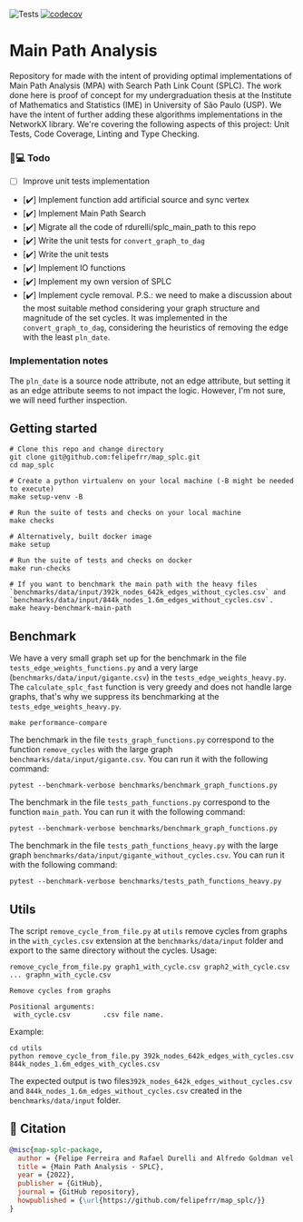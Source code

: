 ![Tests](https://github.com/felipefrr/map_splc/actions/workflows/tests.yml/badge.svg) [![codecov](https://codecov.io/gh/felipefrr/map_splc/branch/main/graph/badge.svg?token=O1ZP96FUIM)](https://codecov.io/gh/felipefrr/map_splc)

# Main Path Analysis

Repository for made with the intent of providing optimal implementations of Main Path Analysis (MPA) with Search Path Link Count (SPLC). The work done here is proof of concept for my undergraduation thesis at the Institute of Mathematics and Statistics (IME) in University of São Paulo (USP).
We have the intent of further adding these algorithms implementations in the NetworkX library.
We're covering the following aspects of this project: Unit Tests, Code Coverage, Linting and Type Checking.

### 📝💻 Todo
- [ ] Improve unit tests implementation
- [✔️] Implement function add artificial source and sync vertex
- [✔️] Implement Main Path Search
- [✔️] Migrate all the code of rdurelli/splc_main_path to this repo
- [✔️] Write the unit tests for `convert_graph_to_dag`
- [✔️] Write the unit tests
- [✔️] Implement IO functions
- [✔️] Implement my own version of SPLC
- [✔️] Implement cycle removal. P.S.: we need to make a discussion about the most suitable method considering your graph structure and magnitude of the set cycles. It was implemented in the `convert_graph_to_dag`, considering the heuristics of removing the edge with the least `pln_date`.

### Implementation notes
The `pln_date` is a source node attribute, not an edge attribute, but setting it as an edge attribute seems to not impact the logic. However, I'm not sure, we will need further inspection.

## Getting started
```
# Clone this repo and change directory
git clone git@github.com:felipefrr/map_splc.git
cd map_splc

# Create a python virtualenv on your local machine (-B might be needed to execute)
make setup-venv -B

# Run the suite of tests and checks on your local machine
make checks

# Alternatively, built docker image
make setup

# Run the suite of tests and checks on docker
make run-checks

# If you want to benchmark the main path with the heavy files `benchmarks/data/input/392k_nodes_642k_edges_without_cycles.csv` and `benchmarks/data/input/844k_nodes_1.6m_edges_without_cycles.csv`.
make heavy-benchmark-main-path
```

## Benchmark

We have a very small graph set up for the benchmark in the file `tests_edge_weights_functions.py` and a very large (`benchmarks/data/input/gigante.csv`) in the `tests_edge_weights_heavy.py`. The `calculate_splc_fast` function is very greedy and does not handle large graphs, that's why we suppress its benchmarking at the `tests_edge_weights_heavy.py`. 
```
make performance-compare
```
The benchmark in the file `tests_graph_functions.py` correspond to the function `remove_cycles` with the large graph `benchmarks/data/input/gigante.csv`. You can run it with the following command:
```
pytest --benchmark-verbose benchmarks/benchmark_graph_functions.py
```
The benchmark in the file `tests_path_functions.py` correspond to the function `main_path`. You can run it with the following command:
```
pytest --benchmark-verbose benchmarks/benchmark_graph_functions.py
```
The benchmark in the file  `tests_path_functions_heavy.py` with the large graph `benchmarks/data/input/gigante_without_cycles.csv`. You can run it with the following command:
```
pytest --benchmark-verbose benchmarks/tests_path_functions_heavy.py
```

## Utils

The script `remove_cycle_from_file.py` at `utils` remove cycles from graphs in the `with_cycles.csv` extension at the `benchmarks/data/input` folder and export to the same directory without the cycles. 
Usage:
```
remove_cycle_from_file.py graph1_with_cycle.csv graph2_with_cycle.csv ... graphn_with_cycle.csv

Remove cycles from graphs

Positional arguments:
 with_cycle.csv        .csv file name.
```
Example:
```
cd utils
python remove_cycle_from_file.py 392k_nodes_642k_edges_with_cycles.csv 844k_nodes_1.6m_edges_with_cycles.csv
```
The expected output is two files`392k_nodes_642k_edges_without_cycles.csv` and `844k_nodes_1.6m_edges_without_cycles.csv` created in the `benchmarks/data/input` folder.

## 📃 Citation

```bibtex
@misc{map-splc-package,
  author = {Felipe Ferreira and Rafael Durelli and Alfredo Goldman vel Lejbman},
  title = {Main Path Analysis - SPLC},
  year = {2022},
  publisher = {GitHub},
  journal = {GitHub repository},
  howpublished = {\url{https://github.com/felipefrr/map_splc/}}
}
```